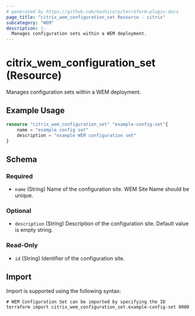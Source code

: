 ```yaml
---
# generated by https://github.com/hashicorp/terraform-plugin-docs
page_title: "citrix_wem_configuration_set Resource - citrix"
subcategory: "WEM"
description: |-
  Manages configuration sets within a WEM deployment.
---
```


# citrix_wem_configuration_set (Resource)

Manages configuration sets within a WEM deployment.

## Example Usage

```terraform
resource "citrix_wem_configuration_set" "example-config-set"{
    name = "example config set"
    description = "example WEM configuration set"
}
```

<!-- schema generated by tfplugindocs -->
## Schema

### Required

- `name` (String) Name of the configuration site. WEM Site Name should be unique.

### Optional

- `description` (String) Description of the configuration site. Default value is empty string.

### Read-Only

- `id` (String) Identifier of the configuration site.

## Import

Import is supported using the following syntax:

```shell
# WEM Configuration Set can be imported by specifying the ID
terraform import citrix_wem_configuration_set.example-config-set 0000
```